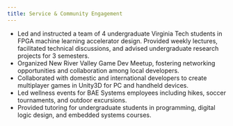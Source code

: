 ```yaml
---
title: Service & Community Engagement
---
```


- Led and instructed a team of 4 undergraduate Virginia Tech students in FPGA machine learning accelerator design. Provided weekly lectures, facilitated technical discussions, and advised undergraduate research projects for 3 semesters.
- Organized New River Valley Game Dev Meetup, fostering networking opportunities and collaboration among local developers.
- Collaborated with domestic and international developers to create multiplayer games in Unity3D for PC and handheld devices.
- Led wellness events for BAE Systems employees including hikes, soccer tournaments, and outdoor excursions.
- Provided tutoring for undergraduate students in programming, digital logic design, and embedded systems courses.